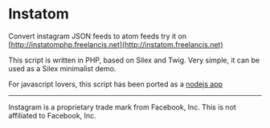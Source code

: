 # Instatom

Convert instagram JSON feeds to atom feeds
try it on [http://instatomphp.freelancis.net](http://instatom.freelancis.net)


This script is written in PHP, based on Silex and Twig.
Very simple, it can be used as a Silex minimalist demo.

For javascript lovers, this script has been ported as a [nodejs app](https://github.com/gasp/instatom_node)

-----
Instagram is a proprietary trade mark from Facebook, Inc. This is not affiliated to Facebook, Inc.
